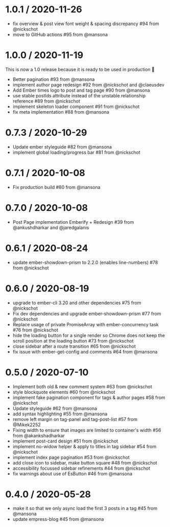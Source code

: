1.0.1 / 2020-11-26
==================

  * fix overview & post view font weight & spacing discrepancy #94 from @nickschot
  * move to GitHub actions #95 from @mansona

1.0.0 / 2020-11-19
==================

This is now a 1.0 release because it is ready to be used in production 🎉

  * Better pagination #93 from @mansona
  * implement author page redesign #92 from @nickschot and @claeusdev
  * Add Ember times logo to post and tag page #90 from @mansona
  * use stable postIds attribute instead of the unstable relationship reference #89 from @nickschot
  * implement skeleton loader component #91 from @nickschot
  * fix meta implementation #88 from @mansona

0.7.3 / 2020-10-29
==================

  * Update ember styleguide #82 from @mansona
  * implement global loading/progress bar #81 from @nickschot

0.7.1 / 2020-10-08
==================

  * Fix production build #80 from @mansona

0.7.0 / 2020-10-08
==================

  * Post Page implementation Emberify + Redesign #39 from @ankushdharkar and @jaredgalanis

0.6.1 / 2020-08-24
==================

  * update ember-showdown-prism to 2.2.0 (enables line-numbers) #78 from @nickschot

0.6.0 / 2020-08-19
==================

  * upgrade to ember-cli 3.20 and other dependencies #75 from @nickschot
  * Fix dev dependencies and upgrade ember-showdown-prism #77 from @nickschot
  * Replace usage of private PromiseArray with ember-concurrency task #76 from @nickschot
  * hide the loading button for a single render so Chrome does not keep the scroll position at the loading button #73 from @nickschot
  * close sidebar after a route transition #65 from @nickschot
  * fix issue with ember-get-config and comments #64 from @mansona

0.5.0 / 2020-07-10
==================

  * Implement both old & new comment system #63 from @nickschot
  * style blockquote elements #60 from @nickschot
  * implement fake pagination component for tags & author pages #58 from @nickschot
  * Update styleguide #62 from @mansona
  * add syntax highlighting  #55 from @mansona
  * remove left margin on tag-panel and tag-post-list #57 from @Mikek2252
  * Fixing width to ensure that images are limited to container's width #56 from @akankshadharkar
  * implement post-card design #51 from @nickschot
  * implement no-widow helper & apply to titles in tag sidebar #54 from @nickschot
  * implement index page pagination #53 from @nickschot
  * add close icon to sidebar, make button square #48 from @nickschot
  * accessibility focussed sidebar refinements  #44 from @nickschot
  * fix warnings about use of EsButton #46 from @mansona

0.4.0 / 2020-05-28
==================

  * make it so that we only async load the first 3 posts in a tag #45 from @mansona
  * update empress-blog #45 from @mansona
